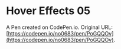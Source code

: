 # Hover Effects 05

A Pen created on CodePen.io. Original URL: [https://codepen.io/no0683/pen/PoGQQOv](https://codepen.io/no0683/pen/PoGQQOv).


